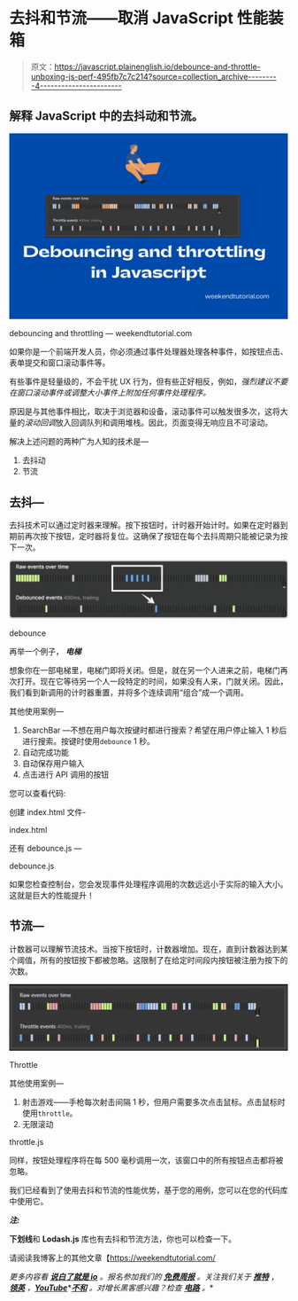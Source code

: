 # 去抖和节流——取消 JavaScript 性能装箱

> 原文：<https://javascript.plainenglish.io/debounce-and-throttle-unboxing-js-perf-495fb7c7c214?source=collection_archive---------4----------------------->

## 解释 JavaScript 中的去抖动和节流。

![](img/3d8ea3041392098e588470f00e298be0.png)

debouncing and throttling — weekendtutorial.com

如果你是一个前端开发人员，你必须通过事件处理器处理各种事件，如按钮点击、表单提交和窗口滚动事件等。

有些事件是轻量级的，不会干扰 UX 行为，但有些正好相反，例如，*强烈建议不要在窗口滚动事件或调整大小事件上附加任何事件处理程序。*

原因是与其他事件相比，取决于浏览器和设备，滚动事件可以触发很多次，这将大量的*滚动回调*放入回调队列和调用堆栈。因此，页面变得无响应且不可滚动。

解决上述问题的两种广为人知的技术是—

1.  去抖动
2.  节流

## 去抖—

去抖技术可以通过定时器来理解。按下按钮时，计时器开始计时。如果在定时器到期前再次按下按钮，定时器将复位。这确保了按钮在每个去抖周期只能被记录为按下一次。

![](img/f22ab26b13f5d31de559a7896eb09615.png)

debounce

再举一个例子， ***电梯***

想象你在一部电梯里，电梯门即将关闭。但是，就在另一个人进来之前，电梯门再次打开。现在它等待另一个人一段特定的时间，如果没有人来，门就关闭。因此，我们看到新调用的计时器重置，并将多个连续调用“组合”成一个调用。

其他使用案例—

1.  SearchBar —不想在用户每次按键时都进行搜索？希望在用户停止输入 1 秒后进行搜索。按键时使用`debounce` 1 秒。
2.  自动完成功能
3.  自动保存用户输入
4.  点击进行 API 调用的按钮

您可以查看代码:

创建 index.html 文件-

index.html

还有 debounce.js —

debounce.js

如果您检查控制台，您会发现事件处理程序调用的次数远远小于实际的输入大小。这就是巨大的性能提升！

## 节流—

计数器可以理解节流技术。当按下按钮时，计数器增加。现在，直到计数器达到某个阈值，所有的按钮按下都被忽略。这限制了在给定时间段内按钮被注册为按下的次数。

![](img/c300fc4bb994b70978fd4796f2e82343.png)

Throttle

其他使用案例—

1.  射击游戏——手枪每次射击间隔 1 秒，但用户需要多次点击鼠标。点击鼠标时使用`throttle`。
2.  无限滚动

throttle.js

同样，按钮处理程序将在每 500 毫秒调用一次，该窗口中的所有按钮点击都将被忽略。

我们已经看到了使用去抖和节流的性能优势，基于您的用例，您可以在您的代码库中使用它。

***注:***

**下划线**和 **Lodash.js** 库也有去抖和节流方法，你也可以检查一下。

请阅读我博客上的其他文章【https://weekendtutorial.com/ 

*更多内容看* [***说白了就是 io***](https://plainenglish.io/) *。报名参加我们的* [***免费周报***](http://newsletter.plainenglish.io/) *。关注我们关于* [***推特***](https://twitter.com/inPlainEngHQ) ， [***领英***](https://www.linkedin.com/company/inplainenglish/) *，*[***YouTube***](https://www.youtube.com/channel/UCtipWUghju290NWcn8jhyAw)*[***不和***](https://discord.gg/GtDtUAvyhW) *。对增长黑客感兴趣？检查* [***电路***](https://circuit.ooo/) *。**